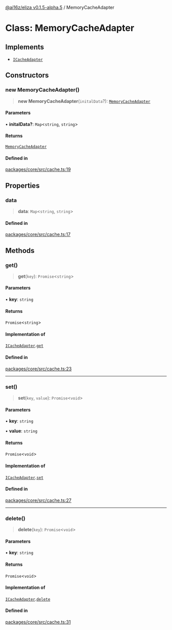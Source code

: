 [@ai16z/eliza v0.1.5-alpha.5](../index.md) / MemoryCacheAdapter

# Class: MemoryCacheAdapter

## Implements

- [`ICacheAdapter`](../interfaces/ICacheAdapter.md)

## Constructors

### new MemoryCacheAdapter()

> **new MemoryCacheAdapter**(`initalData`?): [`MemoryCacheAdapter`](MemoryCacheAdapter.md)

#### Parameters

• **initalData?**: `Map`\<`string`, `string`\>

#### Returns

[`MemoryCacheAdapter`](MemoryCacheAdapter.md)

#### Defined in

[packages/core/src/cache.ts:19](https://github.com/apollodao/apollo-agent/blob/main/packages/core/src/cache.ts#L19)

## Properties

### data

> **data**: `Map`\<`string`, `string`\>

#### Defined in

[packages/core/src/cache.ts:17](https://github.com/apollodao/apollo-agent/blob/main/packages/core/src/cache.ts#L17)

## Methods

### get()

> **get**(`key`): `Promise`\<`string`\>

#### Parameters

• **key**: `string`

#### Returns

`Promise`\<`string`\>

#### Implementation of

[`ICacheAdapter`](../interfaces/ICacheAdapter.md).[`get`](../interfaces/ICacheAdapter.md#get)

#### Defined in

[packages/core/src/cache.ts:23](https://github.com/apollodao/apollo-agent/blob/main/packages/core/src/cache.ts#L23)

***

### set()

> **set**(`key`, `value`): `Promise`\<`void`\>

#### Parameters

• **key**: `string`

• **value**: `string`

#### Returns

`Promise`\<`void`\>

#### Implementation of

[`ICacheAdapter`](../interfaces/ICacheAdapter.md).[`set`](../interfaces/ICacheAdapter.md#set)

#### Defined in

[packages/core/src/cache.ts:27](https://github.com/apollodao/apollo-agent/blob/main/packages/core/src/cache.ts#L27)

***

### delete()

> **delete**(`key`): `Promise`\<`void`\>

#### Parameters

• **key**: `string`

#### Returns

`Promise`\<`void`\>

#### Implementation of

[`ICacheAdapter`](../interfaces/ICacheAdapter.md).[`delete`](../interfaces/ICacheAdapter.md#delete)

#### Defined in

[packages/core/src/cache.ts:31](https://github.com/apollodao/apollo-agent/blob/main/packages/core/src/cache.ts#L31)
